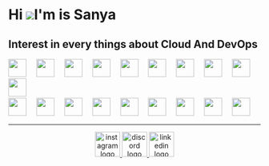 Hi ![](https://user-images.githubusercontent.com/18350557/176309783-0785949b-9127-417c-8b55-ab5a4333674e.gif)I'm is Sanya 
=============================================================================================================================

Interest in every things about Cloud And DevOps
------------------------------------------

<div align=""center"">
    <img src="https://cdn.jsdelivr.net/gh/devicons/devicon@latest/icons/kubernetes/kubernetes-original.svg"width="36"  />
    <img width="12" />
    <img src="https://cdn.jsdelivr.net/gh/devicons/devicon/icons/terraform/terraform-original.svg"width="36"  />
    <img width="12" />
    <img src="https://cdn.jsdelivr.net/gh/devicons/devicon@latest/icons/helm/helm-original.svg"width="36"  />
    <img width="12" />
    <img src="https://cdn.jsdelivr.net/gh/devicons/devicon@latest/icons/bash/bash-original.svg"width="36"  />
    <img width="12" />
    <img src="https://cdn.jsdelivr.net/gh/devicons/devicon@latest/icons/docker/docker-plain-wordmark.svg"width="36"  />
    <img width="12" />
    <img src="https://cdn.jsdelivr.net/gh/devicons/devicon@latest/icons/githubactions/githubactions-plain.svg"width="36"  />
    <img width="12" />
    <img src="https://cdn.jsdelivr.net/gh/devicons/devicon@latest/icons/amazonwebservices/amazonwebservices-original-wordmark.svg"width="36" />
    <img width="12" />
    <img src="https://cdn.jsdelivr.net/gh/devicons/devicon@latest/icons/azure/azure-original.svg"width="36"  />
    <img width="12" />
    <img src="https://cdn.jsdelivr.net/gh/devicons/devicon@latest/icons/python/python-original.svg" width="36" />
    <img width="12" />
    <img src="https://cdn.jsdelivr.net/gh/devicons/devicon@latest/icons/linux/linux-original.svg"width="36" />
    <img width="12" /> 
<br/>
    <img src="https://cdn.jsdelivr.net/gh/devicons/devicon@latest/icons/rancher/rancher-original-wordmark.svg"width="36" />    
    <img width="12" />
    <img src="https://cdn.jsdelivr.net/gh/devicons/devicon@latest/icons/cplusplus/cplusplus-original.svg"width="36"  />
    <img width="12" />
    <img src="https://cdn.jsdelivr.net/gh/devicons/devicon@latest/icons/java/java-original.svg"width="36" />
    <img width="12" />
    <img src="https://cdn.jsdelivr.net/gh/devicons/devicon@latest/icons/javascript/javascript-original.svg"width="36"/>
    <img width="12" />
    <img src="https://cdn.jsdelivr.net/gh/devicons/devicon@latest/icons/express/express-original.svg"width="36"/>
    <img width="12" />
    <img src="https://cdn.jsdelivr.net/gh/devicons/devicon@latest/icons/nextjs/nextjs-original.svg"width="36"/>
    <img width="12" />
    <img src="https://cdn.jsdelivr.net/gh/devicons/devicon@latest/icons/socketio/socketio-original.svg"width="36" />
    <img width="12" />
    <img src="https://cdn.jsdelivr.net/gh/devicons/devicon@latest/icons/mongodb/mongodb-original.svg"width="36"  />
    <img width="12" />
    <img src="https://cdn.jsdelivr.net/gh/devicons/devicon@latest/icons/mariadb/mariadb-original.svg"width="36"  />   
</div>

------------------------------------------

<div align="center"> 
    <a href="https://www.instagram.com/usm_sanya/" target="_blank">
        <img src="https://img.icons8.com/?size=100&id=32292&format=png&color=FFFFFF" height="50" alt="instagram logo"  />
    </a>
    <a href="https://discordapp.com/users/champ_23" target="_blank">
        <img src="https://img.icons8.com/?size=100&id=25627&format=png&color=FFFFFF" height="50" alt="discord logo"  />
    </a>
    <a href="https://www.linkedin.com/in/sanya-tangsook-82028b239/" target="_blank">
        <img src="https://img.icons8.com/?size=100&id=447&format=png&color=FFFFFF" height="50" alt="linkedin logo"  />
    </a>
</div>
